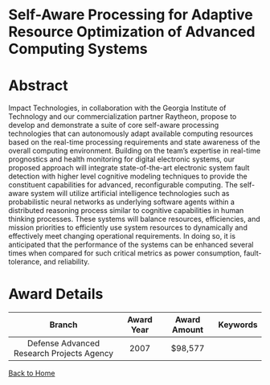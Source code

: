 
Self-Aware Processing for Adaptive Resource Optimization of Advanced Computing Systems
======================================================================================

# Abstract


Impact Technologies, in collaboration with the Georgia Institute of Technology and our commercialization partner Raytheon, propose to develop and demonstrate a suite of core self-aware processing technologies that can autonomously adapt available computing resources based on the real-time processing requirements and state awareness of the overall computing environment.  Building on the team’s expertise in real-time prognostics and health monitoring for digital electronic systems, our proposed approach will integrate state-of-the-art electronic system fault detection with higher level cognitive modeling techniques to provide the constituent capabilities for advanced, reconfigurable computing.  The self-aware system will utilize artificial intelligence technologies such as probabilistic neural networks as underlying software agents within a distributed reasoning process similar to cognitive capabilities in human thinking processes.  These systems will balance resources, efficiencies, and mission priorities to efficiently use system resources to dynamically and effectively meet changing operational requirements.  In doing so, it is anticipated that the performance of the systems can be enhanced several times when compared for such critical metrics as power consumption, fault-tolerance, and reliability.  

# Award Details

|Branch|Award Year|Award Amount|Keywords|
| :---: | :---: | :---: | :---: |
|Defense Advanced Research Projects Agency|2007|$98,577||
  
  


[Back to Home](https://github.com/chrischow/dod_sbir_awards/JT/#99)